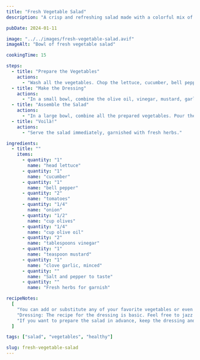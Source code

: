 ```yaml
---
title: "Fresh Vegetable Salad"
description: "A crisp and refreshing salad made with a colorful mix of fresh vegetables — a perfect side dish or a light meal on its own."

pubDate: 2024-01-11

image: "../../images/fresh-vegetable-salad.avif"
imageAlt: "Bowl of fresh vegetable salad"

cookingTime: 15

steps:
  - title: "Prepare the Vegetables"
    actions:
      - "Wash all the vegetables. Chop the lettuce, cucumber, bell pepper, tomatoes, and olives into bite-sized pieces. Slice the onions thinly."
  - title: "Make the Dressing"
    actions:
      - "In a small bowl, combine the olive oil, vinegar, mustard, garlic, salt, and pepper. Whisk until well combined."
  - title: "Assemble the Salad"
    actions:
      - "In a large bowl, combine all the prepared vegetables. Pour the dressing over the salad and toss until well coated."
  - title: "Voilà!"
    actions:
      - "Serve the salad immediately, garnished with fresh herbs."

ingredients:
  - title: ""
    items:
      - quantity: "1"
        name: "head lettuce"
      - quantity: "1"
        name: "cucumber"
      - quantity: "1"
        name: "bell pepper"
      - quantity: "2"
        name: "tomatoes"
      - quantity: "1/4"
        name: "onion"
      - quantity: "1/2"
        name: "cup olives"
      - quantity: "1/4"
        name: "cup olive oil"
      - quantity: "2"
        name: "tablespoons vinegar"
      - quantity: "1"
        name: "teaspoon mustard"
      - quantity: "1"
        name: "clove garlic, minced"
      - quantity: ""
        name: "Salt and pepper to taste"
      - quantity: ""
        name: "Fresh herbs for garnish"

recipeNotes:
  [
    "You can add or substitute any of your favorite vegetables or even fruits. Carrots, radishes, avocados or strawberries would make great additions.",
    "Dressing: The recipe for the dressing is basic. Feel free to jazz it up with your favorite herbs or substituting the vinegar with lemon juice.",
    "If you want to prepare the salad in advance, keep the dressing and salad separate until you're ready to serve.",
  ]

tags: ["salad", "vegetables", "healthy"]

slug: fresh-vegetable-salad
---
```

